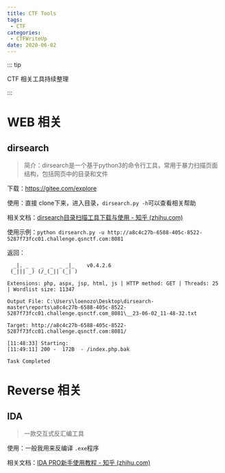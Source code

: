 ```yaml
---
title: CTF Tools
tags:
 - CTF
categories:
 - CTFWriteUp
date: 2020-06-02
---
```


::: tip

CTF 相关工具持续整理

:::

# WEB 相关

## dirsearch

> 简介：dirsearch是一个基于python3的命令行工具，常用于暴力扫描页面结构，包括网页中的目录和文件

下载：https://gitee.com/explore

使用：直接 clone下来，进入目录，`dirsearch.py -h`可以查看相关帮助

相关文档：[dirsearch目录扫描工具下载与使用 - 知乎 (zhihu.com)](https://zhuanlan.zhihu.com/p/537515948)

使用示例：`python dirsearch.py -u http://a8c4c27b-6588-405c-8522-5287f73fcc01.challenge.qsnctf.com:8081`

返回：

```shell
  _|. _ _  _  _  _ _|_    v0.4.2.6
 (_||| _) (/_(_|| (_| )

Extensions: php, aspx, jsp, html, js | HTTP method: GET | Threads: 25 | Wordlist size: 11347

Output File: C:\Users\loenozo\Desktop\dirsearch-master\reports\a8c4c27b-6588-405c-8522-5287f73fcc01.challenge.qsnctf.com_8081\__23-06-02_11-48-32.txt

Target: http://a8c4c27b-6588-405c-8522-5287f73fcc01.challenge.qsnctf.com:8081/

[11:48:33] Starting:
[11:49:11] 200 -  172B  - /index.php.bak

Task Completed
```

# Reverse 相关

## IDA

> 一款交互式反汇编工具

使用：一般我用来反编译 `.exe`程序

相关文档：[IDA PRO新手使用教程 - 知乎 (zhihu.com)](https://zhuanlan.zhihu.com/p/82177268)